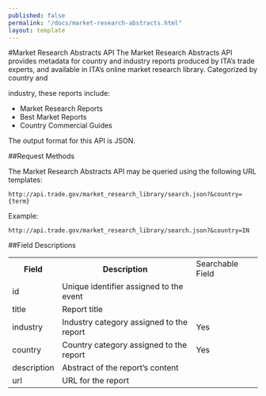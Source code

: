 ```yaml
---
published: false
permalink: "/docs/market-research-abstracts.html"
layout: template
---
```


#Market Research Abstracts API
The Market Research Abstracts API provides metadata for country and industry reports produced by ITA’s trade experts, and available in ITA’s online market research library.  Categorized by country and 

industry, these reports include:

* Market Research Reports
* Best Market Reports
* Country Commercial Guides

The output format for this API is JSON.

##Request Methods

The Market Research Abstracts API may be queried using the following URL templates:

    http://api.trade.gov/market_research_library/search.json?&country={term}

Example:

    http://api.trade.gov/market_research_library/search.json?&country=IN

##Field Descriptions
<table border="0">
<tr>
<th>Field</th>
<th>Description</th>
<td>Searchable Field</td>
</tr>
<tr>
<td>id</td>
<td>Unique identifier assigned to the event</td>
<td></td>
</tr>
<tr>
<td>title</td>
<td>Report title</td>
<td></td>
</tr>
<tr>
<td>industry</td>
<td>Industry category assigned to the report</td>
<td>Yes</td>
</tr>
<tr>
<td>country</td>
<td>Country category assigned to the report</td>
<td>Yes</td>
</tr>
<tr>
<td>description</td>
<td>Abstract of the report’s content</td>
<td></td>
</tr>
<tr>
<td>url</td>
<td>URL for the report</td>
<td></td>
</tr>
</table>